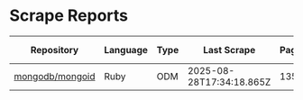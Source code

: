 # Scrape Reports

| Repository | Language | Type | Last Scrape | Pages | Found | Filtered | Total Possible | Percent |
|---|---|---|---|---|---|---|---:|---:|
| [mongodb/mongoid](reports/mongodb-mongoid-dependents.md) | Ruby | ODM | 2025-08-28T17:34:18.865Z | 135 | 4005 | 3878 | 23645 | 16.9% |
